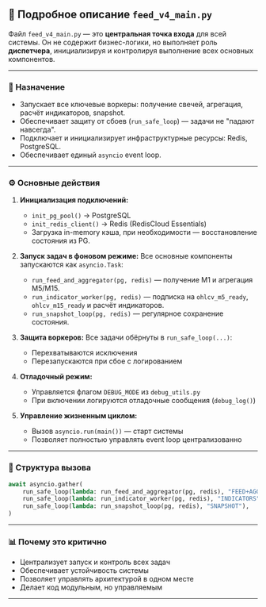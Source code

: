 ## 🧠 Подробное описание `feed_v4_main.py`

Файл `feed_v4_main.py` — это **центральная точка входа** для всей системы. Он не содержит бизнес-логики, но выполняет роль **диспетчера**, инициализируя и контролируя выполнение всех основных компонентов.

---

### 📌 Назначение

- Запускает все ключевые воркеры: получение свечей, агрегация, расчёт индикаторов, snapshot.
- Обеспечивает защиту от сбоев (`run_safe_loop`) — задачи не "падают навсегда".
- Подключает и инициализирует инфраструктурные ресурсы: Redis, PostgreSQL.
- Обеспечивает единый `asyncio` event loop.

---

### ⚙️ Основные действия

1. **Инициализация подключений:**
   - `init_pg_pool()` → PostgreSQL
   - `init_redis_client()` → Redis (RedisCloud Essentials)
   - Загрузка in-memory кэша, при необходимости — восстановление состояния из PG.

2. **Запуск задач в фоновом режиме:**
   Все основные компоненты запускаются как `asyncio.Task`:
   - `run_feed_and_aggregator(pg, redis)` — получение M1 и агрегация M5/M15.
   - `run_indicator_worker(pg, redis)` — подписка на `ohlcv_m5_ready`, `ohlcv_m15_ready` и расчёт индикаторов.
   - `run_snapshot_loop(pg, redis)` — регулярное сохранение состояния.

3. **Защита воркеров:**
   Все задачи обёрнуты в `run_safe_loop(...)`:
   - Перехватываются исключения
   - Перезапускаются при сбое с логированием

4. **Отладочный режим:**
   - Управляется флагом `DEBUG_MODE` из `debug_utils.py`
   - При включении логируются отладочные сообщения (`debug_log()`)

5. **Управление жизненным циклом:**
   - Вызов `asyncio.run(main())` — старт системы
   - Позволяет полностью управлять event loop централизованно

---

### 🧱 Структура вызова

```python
await asyncio.gather(
    run_safe_loop(lambda: run_feed_and_aggregator(pg, redis), "FEED+AGGREGATOR"),
    run_safe_loop(lambda: run_indicator_worker(pg, redis), "INDICATORS"),
    run_safe_loop(lambda: run_snapshot_loop(pg, redis), "SNAPSHOT"),
)
```

---

### 📊 Почему это критично

- Централизует запуск и контроль всех задач
- Обеспечивает устойчивость системы
- Позволяет управлять архитектурой в одном месте
- Делает код модульным, но управляемым

---